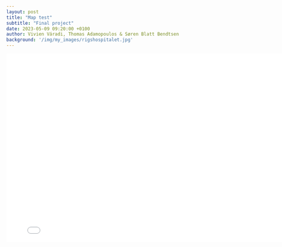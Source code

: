 ```yaml
---
layout: post
title: "Map test"
subtitle: "Final project"
date: 2023-05-09 09:20:00 +0100
author: Vivien Váradi, Thomas Adamopoulos & Søren Blatt Bendtsen
background: '/img/my_images/rigshospitalet.jpg'
---
```


<embed 
       type="text/html" 
       src="/viz/cph_income_time_map.html"
       width="800"
       height="500"
       >